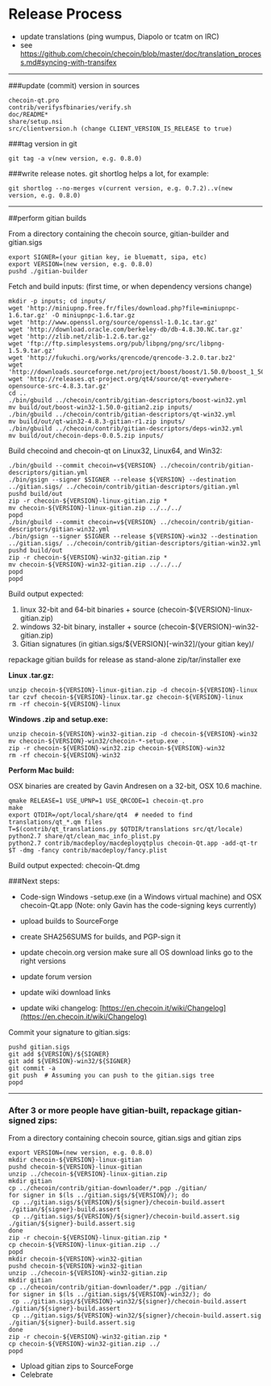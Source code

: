 Release Process
====================

* update translations (ping wumpus, Diapolo or tcatm on IRC)
* see https://github.com/checoin/checoin/blob/master/doc/translation_process.md#syncing-with-transifex

* * *

###update (commit) version in sources


	checoin-qt.pro
	contrib/verifysfbinaries/verify.sh
	doc/README*
	share/setup.nsi
	src/clientversion.h (change CLIENT_VERSION_IS_RELEASE to true)

###tag version in git

	git tag -a v(new version, e.g. 0.8.0)

###write release notes. git shortlog helps a lot, for example:

	git shortlog --no-merges v(current version, e.g. 0.7.2)..v(new version, e.g. 0.8.0)

* * *

##perform gitian builds

 From a directory containing the checoin source, gitian-builder and gitian.sigs
  
	export SIGNER=(your gitian key, ie bluematt, sipa, etc)
	export VERSION=(new version, e.g. 0.8.0)
	pushd ./gitian-builder

 Fetch and build inputs: (first time, or when dependency versions change)

	mkdir -p inputs; cd inputs/
	wget 'http://miniupnp.free.fr/files/download.php?file=miniupnpc-1.6.tar.gz' -O miniupnpc-1.6.tar.gz
	wget 'http://www.openssl.org/source/openssl-1.0.1c.tar.gz'
	wget 'http://download.oracle.com/berkeley-db/db-4.8.30.NC.tar.gz'
	wget 'http://zlib.net/zlib-1.2.6.tar.gz'
	wget 'ftp://ftp.simplesystems.org/pub/libpng/png/src/libpng-1.5.9.tar.gz'
	wget 'http://fukuchi.org/works/qrencode/qrencode-3.2.0.tar.bz2'
	wget 'http://downloads.sourceforge.net/project/boost/boost/1.50.0/boost_1_50_0.tar.bz2'
	wget 'http://releases.qt-project.org/qt4/source/qt-everywhere-opensource-src-4.8.3.tar.gz'
	cd ..
	./bin/gbuild ../checoin/contrib/gitian-descriptors/boost-win32.yml
	mv build/out/boost-win32-1.50.0-gitian2.zip inputs/
	./bin/gbuild ../checoin/contrib/gitian-descriptors/qt-win32.yml
	mv build/out/qt-win32-4.8.3-gitian-r1.zip inputs/
	./bin/gbuild ../checoin/contrib/gitian-descriptors/deps-win32.yml
	mv build/out/checoin-deps-0.0.5.zip inputs/

 Build checoind and checoin-qt on Linux32, Linux64, and Win32:
  
	./bin/gbuild --commit checoin=v${VERSION} ../checoin/contrib/gitian-descriptors/gitian.yml
	./bin/gsign --signer $SIGNER --release ${VERSION} --destination ../gitian.sigs/ ../checoin/contrib/gitian-descriptors/gitian.yml
	pushd build/out
	zip -r checoin-${VERSION}-linux-gitian.zip *
	mv checoin-${VERSION}-linux-gitian.zip ../../../
	popd
	./bin/gbuild --commit checoin=v${VERSION} ../checoin/contrib/gitian-descriptors/gitian-win32.yml
	./bin/gsign --signer $SIGNER --release ${VERSION}-win32 --destination ../gitian.sigs/ ../checoin/contrib/gitian-descriptors/gitian-win32.yml
	pushd build/out
	zip -r checoin-${VERSION}-win32-gitian.zip *
	mv checoin-${VERSION}-win32-gitian.zip ../../../
	popd
	popd

  Build output expected:

  1. linux 32-bit and 64-bit binaries + source (checoin-${VERSION}-linux-gitian.zip)
  2. windows 32-bit binary, installer + source (checoin-${VERSION}-win32-gitian.zip)
  3. Gitian signatures (in gitian.sigs/${VERSION}[-win32]/(your gitian key)/

repackage gitian builds for release as stand-alone zip/tar/installer exe

**Linux .tar.gz:**

	unzip checoin-${VERSION}-linux-gitian.zip -d checoin-${VERSION}-linux
	tar czvf checoin-${VERSION}-linux.tar.gz checoin-${VERSION}-linux
	rm -rf checoin-${VERSION}-linux

**Windows .zip and setup.exe:**

	unzip checoin-${VERSION}-win32-gitian.zip -d checoin-${VERSION}-win32
	mv checoin-${VERSION}-win32/checoin-*-setup.exe .
	zip -r checoin-${VERSION}-win32.zip checoin-${VERSION}-win32
	rm -rf checoin-${VERSION}-win32

**Perform Mac build:**

  OSX binaries are created by Gavin Andresen on a 32-bit, OSX 10.6 machine.

	qmake RELEASE=1 USE_UPNP=1 USE_QRCODE=1 checoin-qt.pro
	make
	export QTDIR=/opt/local/share/qt4  # needed to find translations/qt_*.qm files
	T=$(contrib/qt_translations.py $QTDIR/translations src/qt/locale)
	python2.7 share/qt/clean_mac_info_plist.py
	python2.7 contrib/macdeploy/macdeployqtplus checoin-Qt.app -add-qt-tr $T -dmg -fancy contrib/macdeploy/fancy.plist

 Build output expected: checoin-Qt.dmg

###Next steps:

* Code-sign Windows -setup.exe (in a Windows virtual machine) and
  OSX checoin-Qt.app (Note: only Gavin has the code-signing keys currently)

* upload builds to SourceForge

* create SHA256SUMS for builds, and PGP-sign it

* update checoin.org version
  make sure all OS download links go to the right versions

* update forum version

* update wiki download links

* update wiki changelog: [https://en.checoin.it/wiki/Changelog](https://en.checoin.it/wiki/Changelog)

Commit your signature to gitian.sigs:

	pushd gitian.sigs
	git add ${VERSION}/${SIGNER}
	git add ${VERSION}-win32/${SIGNER}
	git commit -a
	git push  # Assuming you can push to the gitian.sigs tree
	popd

-------------------------------------------------------------------------

### After 3 or more people have gitian-built, repackage gitian-signed zips:

From a directory containing checoin source, gitian.sigs and gitian zips

	export VERSION=(new version, e.g. 0.8.0)
	mkdir checoin-${VERSION}-linux-gitian
	pushd checoin-${VERSION}-linux-gitian
	unzip ../checoin-${VERSION}-linux-gitian.zip
	mkdir gitian
	cp ../checoin/contrib/gitian-downloader/*.pgp ./gitian/
	for signer in $(ls ../gitian.sigs/${VERSION}/); do
	 cp ../gitian.sigs/${VERSION}/${signer}/checoin-build.assert ./gitian/${signer}-build.assert
	 cp ../gitian.sigs/${VERSION}/${signer}/checoin-build.assert.sig ./gitian/${signer}-build.assert.sig
	done
	zip -r checoin-${VERSION}-linux-gitian.zip *
	cp checoin-${VERSION}-linux-gitian.zip ../
	popd
	mkdir checoin-${VERSION}-win32-gitian
	pushd checoin-${VERSION}-win32-gitian
	unzip ../checoin-${VERSION}-win32-gitian.zip
	mkdir gitian
	cp ../checoin/contrib/gitian-downloader/*.pgp ./gitian/
	for signer in $(ls ../gitian.sigs/${VERSION}-win32/); do
	 cp ../gitian.sigs/${VERSION}-win32/${signer}/checoin-build.assert ./gitian/${signer}-build.assert
	 cp ../gitian.sigs/${VERSION}-win32/${signer}/checoin-build.assert.sig ./gitian/${signer}-build.assert.sig
	done
	zip -r checoin-${VERSION}-win32-gitian.zip *
	cp checoin-${VERSION}-win32-gitian.zip ../
	popd

- Upload gitian zips to SourceForge
- Celebrate 
